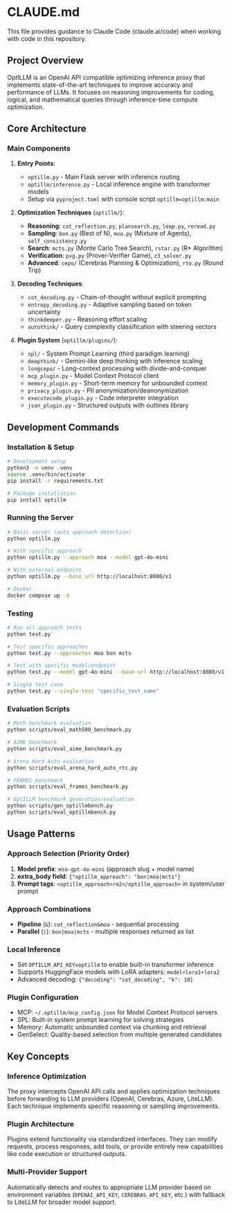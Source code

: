 # CLAUDE.md

This file provides guidance to Claude Code (claude.ai/code) when working with code in this repository.

## Project Overview

OptILLM is an OpenAI API compatible optimizing inference proxy that implements state-of-the-art techniques to improve accuracy and performance of LLMs. It focuses on reasoning improvements for coding, logical, and mathematical queries through inference-time compute optimization.

## Core Architecture

### Main Components

1. **Entry Points**: 
   - `optillm.py` - Main Flask server with inference routing
   - `optillm/inference.py` - Local inference engine with transformer models
   - Setup via `pyproject.toml` with console script `optillm=optillm:main`

2. **Optimization Techniques** (`optillm/`):
   - **Reasoning**: `cot_reflection.py`, `plansearch.py`, `leap.py`, `reread.py` 
   - **Sampling**: `bon.py` (Best of N), `moa.py` (Mixture of Agents), `self_consistency.py`
   - **Search**: `mcts.py` (Monte Carlo Tree Search), `rstar.py` (R* Algorithm)
   - **Verification**: `pvg.py` (Prover-Verifier Game), `z3_solver.py`
   - **Advanced**: `cepo/` (Cerebras Planning & Optimization), `rto.py` (Round Trip)

3. **Decoding Techniques**:
   - `cot_decoding.py` - Chain-of-thought without explicit prompting
   - `entropy_decoding.py` - Adaptive sampling based on token uncertainty
   - `thinkdeeper.py` - Reasoning effort scaling
   - `autothink/` - Query complexity classification with steering vectors

4. **Plugin System** (`optillm/plugins/`):
   - `spl/` - System Prompt Learning (third paradigm learning)
   - `deepthink/` - Gemini-like deep thinking with inference scaling
   - `longcepo/` - Long-context processing with divide-and-conquer
   - `mcp_plugin.py` - Model Context Protocol client
   - `memory_plugin.py` - Short-term memory for unbounded context
   - `privacy_plugin.py` - PII anonymization/deanonymization
   - `executecode_plugin.py` - Code interpreter integration
   - `json_plugin.py` - Structured outputs with outlines library

## Development Commands

### Installation & Setup
```bash
# Development setup
python3 -m venv .venv
source .venv/bin/activate
pip install -r requirements.txt

# Package installation
pip install optillm
```

### Running the Server
```bash
# Basic server (auto approach detection)
python optillm.py

# With specific approach
python optillm.py --approach moa --model gpt-4o-mini

# With external endpoint
python optillm.py --base_url http://localhost:8080/v1

# Docker
docker compose up -d
```

### Testing
```bash
# Run all approach tests
python test.py

# Test specific approaches
python test.py --approaches moa bon mcts

# Test with specific model/endpoint
python test.py --model gpt-4o-mini --base-url http://localhost:8080/v1

# Single test case
python test.py --single-test "specific_test_name"
```

### Evaluation Scripts
```bash
# Math benchmark evaluation
python scripts/eval_math500_benchmark.py

# AIME benchmark
python scripts/eval_aime_benchmark.py

# Arena Hard Auto evaluation  
python scripts/eval_arena_hard_auto_rtc.py

# FRAMES benchmark
python scripts/eval_frames_benchmark.py

# OptILLM benchmark generation/evaluation
python scripts/gen_optillmbench.py
python scripts/eval_optillmbench.py
```

## Usage Patterns

### Approach Selection (Priority Order)
1. **Model prefix**: `moa-gpt-4o-mini` (approach slug + model name)
2. **extra_body field**: `{"optillm_approach": "bon|moa|mcts"}`
3. **Prompt tags**: `<optillm_approach>re2</optillm_approach>` in system/user prompt

### Approach Combinations
- **Pipeline** (`&`): `cot_reflection&moa` - sequential processing
- **Parallel** (`|`): `bon|moa|mcts` - multiple responses returned as list

### Local Inference
- Set `OPTILLM_API_KEY=optillm` to enable built-in transformer inference
- Supports HuggingFace models with LoRA adapters: `model+lora1+lora2`
- Advanced decoding: `{"decoding": "cot_decoding", "k": 10}`

### Plugin Configuration
- MCP: `~/.optillm/mcp_config.json` for Model Context Protocol servers
- SPL: Built-in system prompt learning for solving strategies
- Memory: Automatic unbounded context via chunking and retrieval
- GenSelect: Quality-based selection from multiple generated candidates

## Key Concepts

### Inference Optimization
The proxy intercepts OpenAI API calls and applies optimization techniques before forwarding to LLM providers (OpenAI, Cerebras, Azure, LiteLLM). Each technique implements specific reasoning or sampling improvements.

### Plugin Architecture
Plugins extend functionality via standardized interfaces. They can modify requests, process responses, add tools, or provide entirely new capabilities like code execution or structured outputs.

### Multi-Provider Support
Automatically detects and routes to appropriate LLM provider based on environment variables (`OPENAI_API_KEY`, `CEREBRAS_API_KEY`, etc.) with fallback to LiteLLM for broader model support.